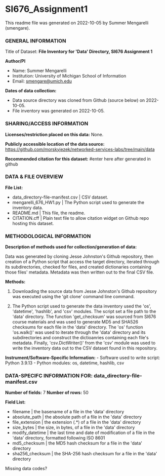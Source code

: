 # SI676_Assignment1

This readme file was generated on 2022-10-05 by Summer Mengarelli (smengare).

### GENERAL INFORMATION

Title of Dataset: **File Inventory for 'Data' Directory, SI676 Assignment 1**

**Author/PI**
- Name: Summer Mengarelli
- Institution: University of Michigan School of Information
- Email: smengare@umich.edu

**Dates of data collection:**
- Data source directory was cloned from Github (source below) on 2022-10-05.
- File inventory was generated on 2022-10-05.


### SHARING/ACCESS INFORMATION

**Licenses/restriction placed on this data:** None.

**Publicly accessible location of the data source:** https://github.com/morskyjezek/networked-services-labs/tree/main/data

**Recommended citation for this dataset:** #enter here after generated in github


### DATA & FILE OVERVIEW

**File List:**
- data_directory-file-manifest.csv \| CSV dataset.
- mengarelli_676_HW1.py \| The Python script used to generate the inventory data.
- README.md \| This file, the readme.
- CITATION.cff \| Plain text file to allow citation widget on Github repo hosting this dataset.


### METHODOLOGICAL INFORMATION

**Description of methods used for collection/generation of data:**

Data was generated by cloning Jesse Johnston's Github repository, then creation of a Python script that access the target directory, iterated through its subdirectories, checked for files, and created dictionaries containing those files' metadata. Metadata was then written out to the final CSV file.

**Methods:**

1. Downloading the source data from Jesse Johnston's Github repository was executed using the 'git clone' command line command.

2. The Python script used to generate the data inventory used the 'os', 'datetime', 'hashlib', and 'csv' modules. The script set a file path to the 'data' directory. The function 'get_checksum' was sourced from SI676 course materials and was used to generate MD5 and SHA526 checksums for each file in the 'data' directory. The 'os' function 'os.walk()' was used to iterate through the 'data' directory and its subdirectories and construct the dictioanries containing each file's metadata. Finally, 'csv.DictWriter()' from the 'csv' module was used to write the inventory data out to the CSV dataset found in this repository.

**Instrument/Software-Specific Information:**
    - Software used to write script: Python 3.9.13
    - Python modules: os, datetime, hashlib, csv


### DATA-SPECIFC INFORMATION FOR: data_directory-file-manifest.csv

**Number of fields:** 7
**Number of rows:** 50

**Field List:**
- filename \| the basename of a file in the 'data' directory
- absolute_path \| the absolute path of a file in the 'data' directory
- file_extension \| the extension (.*) of a file in the 'data' directory
- size_bytes \| the size, in bytes, of a file in the 'data' directory
- modify_datetime \| the last time and date of modification of a file in the 'data' directory, formatted following ISO 8601
- md5_checksum \| the MD5 hash checksum for a file in the 'data' directory
- sha256_checksum \| the SHA-256 hash checksum for a file in the 'data' directory

Missing data codes?
